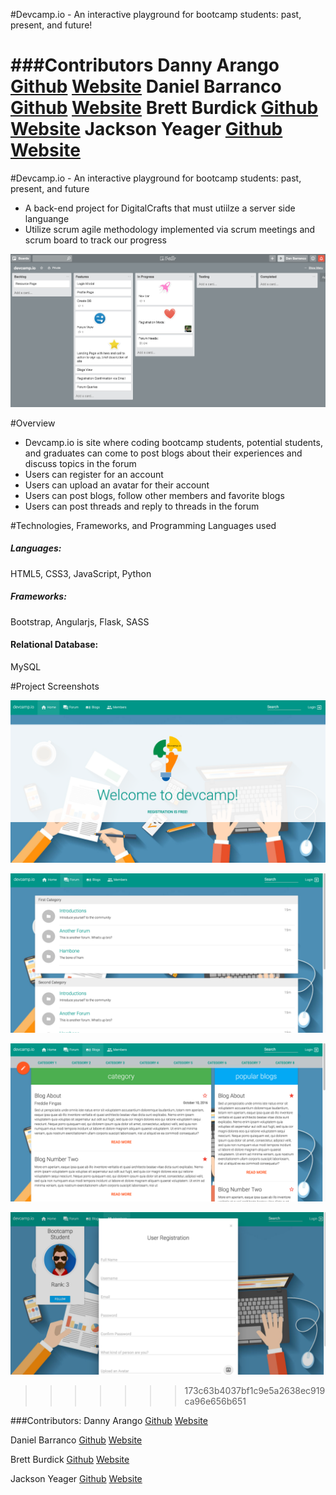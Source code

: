 #Devcamp.io - An interactive playground for bootcamp students: past, present, and future!




###Contributors
Danny Arango [Github](https://www.github.com/thenew000) [Website](https://www.dannyarango.com)
Daniel Barranco [Github](https://www.github.com/carrottop17) [Website](https://www.danielbarranco.com)
Brett Burdick [Github](https://www.github.com/BRETT-B) [Website](https://www.brettburdick.com)
Jackson Yeager [Github](https://www.github.com/volitiondevelopment) [Website](https://www.volition-dev.com)
=======

#Devcamp.io - An interactive playground for bootcamp students: past, present, and future
* A back-end project for DigitalCrafts that must utiilze a server side languange
* Utilize scrum agile methodology implemented via scrum meetings and scrum board to track our progress

![screenshot](public/images/trelloboard.png)

#Overview
* Devcamp.io is site where coding bootcamp students, potential students, and graduates can come to post blogs about their experiences and discuss topics in the forum
* Users can register for an account
* Users can upload an avatar for their account
* Users can post blogs, follow other members and favorite blogs
* Users can post threads and reply to threads in the forum

#Technologies, Frameworks, and Programming Languages used

##### Languages:
HTML5, CSS3, JavaScript, Python

##### Frameworks:
Bootstrap, Angularjs, Flask, SASS

#### Relational Database:
MySQL

#Project Screenshots

![screenshot](public/images/homepage.png)

![screenshot](public/images/forumview.png)

![screenshot](public/images/blogview.png)

![screenshot](public/images/registration.png)

>>>>>>> 173c63b4037bf1c9e5a2638ec919ca96e656b651

###Contributors:
Danny Arango [Github](https://github.com/TheNew000) [Website](www.dannyarango.com)

Daniel Barranco [Github](https://github.com/carrottop17) [Website](www.danielbarranco.com)

Brett Burdick [Github](https://github.com/BRETT-B) [Website](www.brettburdick.com)

Jackson Yeager [Github](https://github.com/VolitionDevelopment) [Website](www.volition-dev.com)
